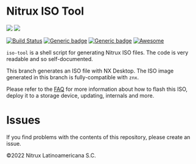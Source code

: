 # Nitrux ISO Tool

![](https://raw.githubusercontent.com/Nitrux/luv-icon-theme/master/Luv/mimetypes/64/application-x-cd-image.svg) ![](https://raw.githubusercontent.com/Nitrux/luv-icon-theme/master/Luv/apps/64/znx-gui.svg)

[![Build Status](https://app.travis-ci.com/Nitrux/iso-tool.svg?branch=minimal-vfio)](https://app.travis-ci.com/Nitrux/iso-tool) [![Generic badge](https://img.shields.io/badge/Installer-znx-blueviolet)](https://shields.io/) [![Generic badge](https://img.shields.io/badge/Arch-x64-yellowgreen.svg)](https://shields.io/) [![Awesome](https://awesome.re/badge.svg)](https://awesome.re)


`iso-tool` is a shell script for generating Nitrux ISO files. The code is very readable and so self-documented.

This branch generates an ISO file with NX Desktop. The ISO image generated in this branch is fully-compatible with `znx`.

Please refer to the [FAQ](https://github.com/Nitrux/iso-tool/blob/minimal-vfio/configs/other/faq_offline.pdf) for more information about how to flash this ISO, deploy it to a storage device, updating, internals and more.

# Issues
If you find problems with the contents of this repository, please create an issue.

©2022 Nitrux Latinoamericana S.C.
